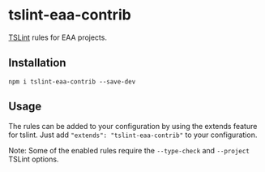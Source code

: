 # tslint-eaa-contrib

[TSLint](https://github.com/palantir/tslint) rules for EAA projects.

## Installation

```shell
npm i tslint-eaa-contrib --save-dev
```

## Usage
The rules can be added to your configuration by using the extends feature for tslint. Just add `"extends": "tslint-eaa-contrib"` to your configuration.

Note: Some of the enabled rules require the `--type-check` and `--project` TSLint options.
